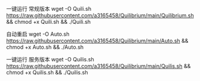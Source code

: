 一键运行  常规版本 wget -O Quili.sh https://raw.githubusercontent.com/a3165458/Quilibrium/main/Quilibrium.sh && chmod +x Quili.sh && ./Quili.sh


自动重启 wget -O Auto.sh https://raw.githubusercontent.com/a3165458/Quilibrium/main/Auto.sh && chmod +x Auto.sh && ./Auto.sh


一键运行 服务版本 wget -O Quilis.sh https://raw.githubusercontent.com/a3165458/Quilibrium/main/Quilis.sh && chmod +x Quilis.sh && ./Quilis.sh
